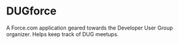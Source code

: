 DUGforce
========

A Force.com application geared towards the Developer User Group organizer. Helps keep track of DUG meetups.
